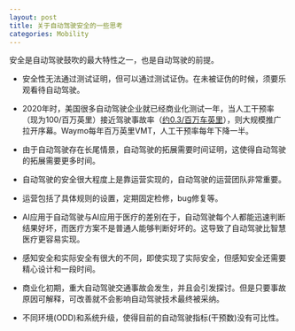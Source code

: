 ```yaml
---
layout: post
title: 关于自动驾驶安全的一些思考
categories: Mobility
---
```


安全是自动驾驶鼓吹的最大特性之一，也是自动驾驶的前提。

- 安全性无法通过测试证明，但可以通过测试证伪。在未被证伪的时候，须要乐观看待自动驾驶。

- 2020年时，美国很多自动驾驶企业就已经商业化测试一年，当人工干预率（现为100/百万英里）接近驾驶事故率（[约0.3/百万车英里](https://wenku.baidu.com/view/2d42e55faaea998fcd220e1e.html)），则大规模推广拉开序幕。Waymo每年百万英里VMT，人工干预率每年下降一半。

- 由于自动驾驶存在长尾情景，自动驾驶的拓展需要时间证明，这使得自动驾驶的拓展需要更多时间。

- 自动驾驶的安全很大程度上是靠运营实现的，自动驾驶的运营团队非常重要。

- 运营包括了具体规则的设置，定期固定检修，bug修复等。

- AI应用于自动驾驶与AI应用于医疗的差别在于，自动驾驶每个人都能迅速判断结果好坏，而医疗方案不是普通人能够判断好坏的。这导致了自动驾驶比智慧医疗更容易实现。

- 感知安全和实际安全有很大的不同，即使实现了实际安全，但感知安全还需要精心设计和一段时间。

- 商业化初期，重大自动驾驶交通事故会发生，并且会引发探讨。但是只要事故原因可解释，可改善就不会影响自动驾驶技术最终被采纳。

- 不同环境(ODD)和系统升级，使得目前的自动驾驶指标(干预数)没有可比性。